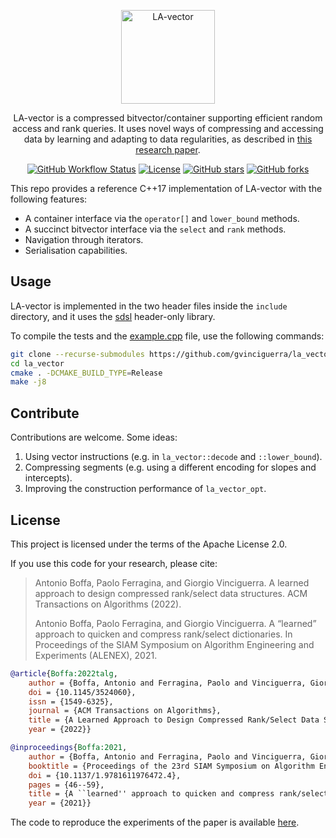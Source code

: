 <p align="center"><img alt="LA-vector" src="http://pages.di.unipi.it/vinciguerra/img/la_vector.svg" height="150"></p>

<p align="center">
LA-vector is a compressed bitvector/container supporting efficient random access and rank queries. It uses novel ways of compressing and accessing data by learning and adapting to data regularities, as described in <a href="https://dl.acm.org/doi/pdf/10.1145/3524060">this research paper</a>.
</p>

<p align="center">
  <a href="https://github.com/gvinciguerra/la_vector/actions?query=workflow%3Abuild"><img src="https://img.shields.io/github/workflow/status/gvinciguerra/la_vector/build" alt="GitHub Workflow Status"></a>
  <a href="https://github.com/gvinciguerra/la_vector/blob/master/LICENSE"><img src="https://img.shields.io/github/license/gvinciguerra/la_vector" alt="License"></a>
  <a href="https://github.com/gvinciguerra/la_vector/stargazers"><img src="https://img.shields.io/github/stars/gvinciguerra/la_vector" alt="GitHub stars"></a>
  <a href="https://github.com/gvinciguerra/la_vector/network/members"><img alt="GitHub forks" src="https://img.shields.io/github/forks/gvinciguerra/la_vector"></a>
</p>

This repo provides a reference C++17 implementation of LA-vector with the following features:

- A container interface via the `operator[]` and `lower_bound` methods.
- A succinct bitvector interface via the `select` and `rank` methods.
- Navigation through iterators.
- Serialisation capabilities.

## Usage

LA-vector is implemented in the two header files inside the `include` directory, and it uses the [sdsl](https://github.com/xxsds/sdsl-lite) header-only library.

To compile the tests and the [example.cpp](example.cpp) file, use the following commands:

```sh
git clone --recurse-submodules https://github.com/gvinciguerra/la_vector.git
cd la_vector
cmake . -DCMAKE_BUILD_TYPE=Release
make -j8
```

## Contribute

Contributions are welcome. Some ideas:

1. Using vector instructions (e.g. in `la_vector::decode` and `::lower_bound`).
2. Compressing segments (e.g. using a different encoding for slopes and intercepts).
3. Improving the construction performance of `la_vector_opt`.

## License

This project is licensed under the terms of the Apache License 2.0.

If you use this code for your research, please cite:

> Antonio Boffa, Paolo Ferragina, and Giorgio Vinciguerra. A learned approach to design compressed rank/select data structures. ACM Transactions on Algorithms (2022).
>
> Antonio Boffa, Paolo Ferragina, and Giorgio Vinciguerra. A “learned” approach to quicken and compress rank/select dictionaries. In Proceedings of the SIAM Symposium on Algorithm Engineering and Experiments (ALENEX), 2021.

```bibtex
@article{Boffa:2022talg,
	author = {Boffa, Antonio and Ferragina, Paolo and Vinciguerra, Giorgio},
	doi = {10.1145/3524060},
	issn = {1549-6325},
	journal = {ACM Transactions on Algorithms},
	title = {A Learned Approach to Design Compressed Rank/Select Data Structures},
	year = {2022}}

@inproceedings{Boffa:2021,
	author = {Boffa, Antonio and Ferragina, Paolo and Vinciguerra, Giorgio},
	booktitle = {Proceedings of the 23rd SIAM Symposium on Algorithm Engineering and Experiments (ALENEX)},
	doi = {10.1137/1.9781611976472.4},
	pages = {46--59},
	title = {A ``learned'' approach to quicken and compress rank/select dictionaries},
	year = {2021}}
```

The code to reproduce the experiments of the paper is available [here](https://github.com/aboffa/Learned-Compressed-Rank-Select-TALG22).
